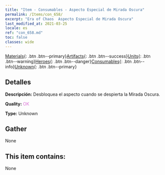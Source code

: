 ```yaml
---
title: "Item - Consumables - Aspecto Especial de Mirada Oscura"
permalink: /Items/con_658/
excerpt: "Era of Chaos  Aspecto Especial de Mirada Oscura"
last_modified_at: 2021-03-25
locale: es
ref: "con_658.md"
toc: false
classes: wide
---
```

 [Materials](/es/Items/){: .btn .btn--primary}[Artifacts](/es/Items/Artifacts/){: .btn .btn--success}[Units](/es/Items/Units/){: .btn .btn--warning}[Heroes](/es/Items/Heroes/){: .btn .btn--danger}[Consumables](/es/Items/Consumables/){: .btn .btn--info}[Unknown](/es/Items/Unknown/){: .btn .btn--primary}

## Detalles
 **Descripción:** Desbloquea el aspecto cuando se despierta la Mirada Oscura.

 **Quality:** <span style="color: #DA70D6">OK</span>

 **Type:** Unknown

## Gather

  None

## This item contains:

  None

